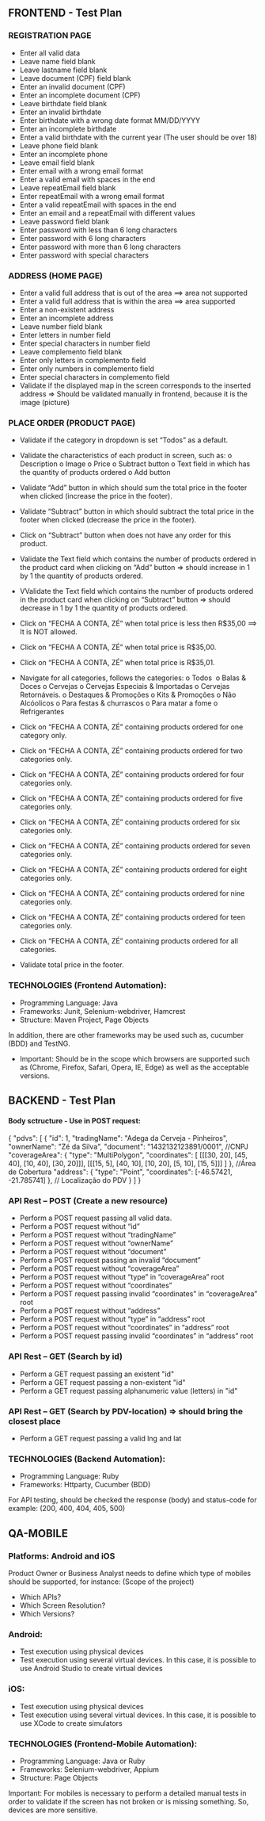 ## FRONTEND - Test Plan

### REGISTRATION PAGE

-	Enter all valid data
-	Leave name field blank
-	Leave lastname field blank
-	Leave document (CPF) field blank
-	Enter an invalid document (CPF)
-	Enter an incomplete document (CPF)
-	Leave birthdate field blank
-	Enter an invalid birthdate 
-	Enter birthdate with a wrong date format MM/DD/YYYY
-	Enter an incomplete birthdate
-	Enter a valid birthdate with the current year (The user should be over 18)
-	Leave phone field blank
-	Enter an incomplete phone
-	Leave email field blank
-	Enter email with a wrong email format
-	Enter a valid email with spaces in the end
-	Leave repeatEmail field blank
-	Enter repeatEmail with a wrong email format
-	Enter a valid repeatEmail with spaces in the end
-	Enter an email and a repeatEmail with different values
-	Leave password field blank
-	Enter password with less than 6 long characters
-	Enter password with 6 long characters
-	Enter password with more than 6 long characters
-	Enter password with special characters 


### ADDRESS (HOME PAGE)

-	Enter a valid full address that is out of the area ==> area not supported
-	Enter a valid full address that is within the area ==> area supported
-	Enter a non-existent address
-	Enter an incomplete address
-	Leave number field blank
-	Enter letters in number field
-	Enter special characters in number field
-	Leave complemento field blank
-	Enter only letters in complemento field
-	Enter only numbers in complemento field
-	Enter special characters in complemento field
-	Validate if the displayed map in the screen corresponds to the inserted address => Should be validated manually in frontend, because it is the image (picture)


### PLACE ORDER (PRODUCT PAGE)

-	Validate if the category in dropdown is set “Todos” as a default.

-	Validate the characteristics of each product in screen, such as:
o	Description
o	Image
o	Price
o	Subtract button
o	Text field in which has the quantity of products ordered
o	Add button  

-	Validate “Add” button in which should sum the total price in the footer when clicked (increase the price in the footer).

-	Validate “Subtract” button in which should subtract the total price in the footer when clicked (decrease the price in the footer).

-	Click on “Subtract” button when does not have any order for this product.

-	Validate the Text field which contains the number of products ordered in the product card when clicking on “Add” button => should increase in 1 by 1 the quantity of products ordered.

-	VValidate the Text field which contains the number of products ordered in the product card when clicking on “Subtract” button => should decrease in 1 by 1 the quantity of products ordered.

-	Click on “FECHA A CONTA, ZÉ” when total price is less then R$35,00 ==> It is NOT allowed.

-	Click on “FECHA A CONTA, ZÉ” when total price is R$35,00.

-	Click on “FECHA A CONTA, ZÉ” when total price is R$35,01.

-	Navigate for all categories, follows the categories:
o	Todos 
o	Balas & Doces
o	Cervejas
o	Cervejas Especiais & Importadas
o	Cervejas Retornáveis.
o	Destaques & Promoções
o	Kits & Promoções
o	Não Alcóolicos
o	Para festas & churrascos
o	Para matar a fome
o	Refrigerantes

-	Click on “FECHA A CONTA, ZÉ” containing products ordered for one category only.

-	Click on “FECHA A CONTA, ZÉ” containing products ordered for two categories only.

-	Click on “FECHA A CONTA, ZÉ” containing products ordered for four categories only.

-	Click on “FECHA A CONTA, ZÉ” containing products ordered for five categories only.

-	Click on “FECHA A CONTA, ZÉ” containing products ordered for six categories only.

-	Click on “FECHA A CONTA, ZÉ” containing products ordered for seven categories only.

-	Click on “FECHA A CONTA, ZÉ” containing products ordered for eight categories only.

-	Click on “FECHA A CONTA, ZÉ” containing products ordered for nine categories only.

-	Click on “FECHA A CONTA, ZÉ” containing products ordered for teen categories only.

-	Click on “FECHA A CONTA, ZÉ” containing products ordered for all categories.

-	Validate total price in the footer.

### TECHNOLOGIES (Frontend Automation):
-	Programming Language: Java
-	Frameworks: Junit, Selenium-webdriver, Hamcrest
-	Structure: Maven Project, Page Objects

In addition, there are other frameworks may be used such as, cucumber (BDD) and TestNG.
- Important: Should be in the scope which browsers are supported such as (Chrome, Firefox, Safari, Opera, IE, Edge) as well as the acceptable versions.


## BACKEND - Test Plan

#### Body sctructure - Use in POST request:

{
  "pdvs": [ 
    {
        "id": 1, 
        "tradingName": "Adega da Cerveja - Pinheiros",
        "ownerName": "Zé da Silva",
        "document": "1432132123891/0001", //CNPJ
        "coverageArea": { 
          "type": "MultiPolygon", 
          "coordinates": [
            [[[30, 20], [45, 40], [10, 40], [30, 20]]], 
            [[[15, 5], [40, 10], [10, 20], [5, 10], [15, 5]]]
          ]
        }, //Área de Cobertura
        "address": { 
          "type": "Point",
          "coordinates": [-46.57421, -21.785741]
        }, // Localização do PDV
    }
  ]
}

### API Rest – POST (Create a new resource)

-	Perform a POST request passing all valid data. 
-	Perform a POST request without “id”
-	Perform a POST request without “tradingName”
-	Perform a POST request without “ownerName”
-	Perform a POST request without “document”
-	Perform a POST request passing an invalid “document”
-	Perform a POST request without “coverageArea”
-	Perform a POST request without “type” in “coverageArea” root
-	Perform a POST request without “coordinates”
-	Perform a POST request passing invalid “coordinates” in “coverageArea” root
-	Perform a POST request without “address”
-	Perform a POST request without “type” in “address” root
-	Perform a POST request without “coordinates” in “address” root
-	Perform a POST request passing invalid “coordinates” in “address” root

### API Rest – GET (Search by id)

-	Perform a GET request passing an existent "id"
-	Perform a GET request passing a non-existent "id"
-	Perform a GET request passing alphanumeric value (letters) in "id"

### API Rest – GET (Search by PDV-location) => should bring the closest place

-	Perform a GET request passing a valid lng and lat

### TECHNOLOGIES (Backend Automation):
-	Programming Language: Ruby
-	Frameworks: Httparty, Cucumber (BDD)

For API testing, should be checked the response (body) and status-code for example: (200, 400, 404, 405, 500)

## QA-MOBILE

### Platforms: Android and iOS

Product Owner or Business Analyst needs to define which type of mobiles should be supported, for instance:
(Scope of the project)
-	Which APIs?
-	Which Screen Resolution?
-	Which Versions?

### Android: 
-	Test execution using physical devices 
-	Test execution using several virtual devices. In this case, it is possible to use Android Studio to create virtual devices

### iOS: 
-	Test execution using physical devices 
-	Test execution using several virtual devices. In this case, it is possible to use XCode to create simulators

### TECHNOLOGIES (Frontend-Mobile Automation):
-	Programming Language: Java or Ruby
-	Frameworks: Selenium-webdriver, Appium
-	Structure: Page Objects

Important: For mobiles is necessary to perform a detailed manual tests in order to validate if the screen has not broken or is missing something. So, devices are more sensitive.
